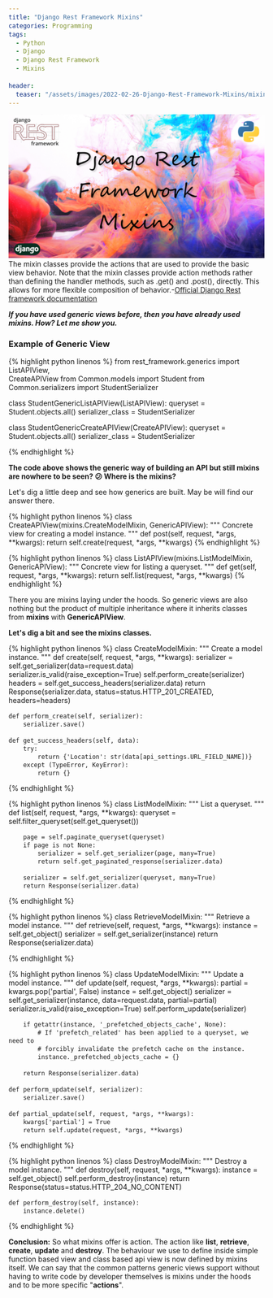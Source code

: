 ```yaml
---
title: "Django Rest Framework Mixins"
categories: Programming
tags:
  - Python
  - Django
  - Django Rest Framework
  - Mixins

header:
  teaser: "/assets/images/2022-02-26-Django-Rest-Framework-Mixins/mixins.png"
---
```


![Cover Page](/assets/images/2022-02-26-Django-Rest-Framework-Mixins/mixins.png)
The mixin classes provide the actions that are used to provide the basic view behavior. Note that the mixin classes provide action methods rather than defining the handler methods, such as .get() and .post(), directly. This allows for more flexible composition of behavior.-[Official Django Rest framework documentation](https://www.django-rest-framework.org/api-guide/generic-views/#mixins)

**_If you have used generic views before, then you have already used mixins. How? Let me show you._**

### Example of Generic View

{% highlight python linenos %}
from rest_framework.generics import ListAPIView,\
 CreateAPIView
from Common.models import Student
from Common.serializers import StudentSerializer

class StudentGenericListAPIView(ListAPIView):
    queryset = Student.objects.all()
    serializer_class = StudentSerializer

class StudentGenericCreateAPIView(CreateAPIView):
    queryset = Student.objects.all()
    serializer_class = StudentSerializer

{% endhighlight %}

**The code above shows the generic way of building an API but still mixins are nowhere to be seen? 😕 Where is the mixins?**

Let's dig a little deep and see how generics are built. May be will find our answer there.

{% highlight python linenos %}
class CreateAPIView(mixins.CreateModelMixin,
                    GenericAPIView):
    """
    Concrete view for creating a model instance.
    """
    def post(self, request, *args, **kwargs):
        return self.create(request, *args, **kwargs)
{% endhighlight %}

{% highlight python linenos %}
class ListAPIView(mixins.ListModelMixin,
                  GenericAPIView):
    """
    Concrete view for listing a queryset.
    """
    def get(self, request, *args, **kwargs):
        return self.list(request, *args, **kwargs)
{% endhighlight %}

There you are mixins laying under the hoods. So generic views are also nothing but the product of multiple inheritance where it inherits classes from **mixins** with **GenericAPIView**.

**Let's dig a bit and see the mixins classes.**

{% highlight python linenos %}
class CreateModelMixin:
    """
    Create a model instance.
    """
    def create(self, request, *args, **kwargs):
        serializer = self.get_serializer(data=request.data)
        serializer.is_valid(raise_exception=True)
        self.perform_create(serializer)
        headers = self.get_success_headers(serializer.data)
        return Response(serializer.data, status=status.HTTP_201_CREATED, headers=headers)

    def perform_create(self, serializer):
        serializer.save()

    def get_success_headers(self, data):
        try:
            return {'Location': str(data[api_settings.URL_FIELD_NAME])}
        except (TypeError, KeyError):
            return {}

{% endhighlight %}

{% highlight python linenos %}
class ListModelMixin:
    """
    List a queryset.
    """
    def list(self, request, *args, **kwargs):
        queryset = self.filter_queryset(self.get_queryset())

        page = self.paginate_queryset(queryset)
        if page is not None:
            serializer = self.get_serializer(page, many=True)
            return self.get_paginated_response(serializer.data)

        serializer = self.get_serializer(queryset, many=True)
        return Response(serializer.data)
{% endhighlight %}

{% highlight python linenos %}
class RetrieveModelMixin:
    """
    Retrieve a model instance.
    """
    def retrieve(self, request, *args, **kwargs):
        instance = self.get_object()
        serializer = self.get_serializer(instance)
        return Response(serializer.data)

{% endhighlight %}

{% highlight python linenos %}
class UpdateModelMixin:
    """
    Update a model instance.
    """
    def update(self, request, *args, **kwargs):
        partial = kwargs.pop('partial', False)
        instance = self.get_object()
        serializer = self.get_serializer(instance, data=request.data, partial=partial)
        serializer.is_valid(raise_exception=True)
        self.perform_update(serializer)

        if getattr(instance, '_prefetched_objects_cache', None):
            # If 'prefetch_related' has been applied to a queryset, we need to
            # forcibly invalidate the prefetch cache on the instance.
            instance._prefetched_objects_cache = {}

        return Response(serializer.data)

    def perform_update(self, serializer):
        serializer.save()

    def partial_update(self, request, *args, **kwargs):
        kwargs['partial'] = True
        return self.update(request, *args, **kwargs)

{% endhighlight %}

{% highlight python linenos %}
class DestroyModelMixin:
    """
    Destroy a model instance.
    """
    def destroy(self, request, *args, **kwargs):
        instance = self.get_object()
        self.perform_destroy(instance)
        return Response(status=status.HTTP_204_NO_CONTENT)

    def perform_destroy(self, instance):
        instance.delete()

{% endhighlight %}

**Conclusion:** So what mixins offer is action. The action like **list**, **retrieve**, **create**, **update** and **destroy**. The behaviour we use to define inside simple function based view and class based api view is now defined by mixins itself. We can say that the common patterns generic views support without having to write code by developer themselves is mixins under the hoods and to be more specific "**actions**".
